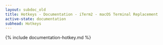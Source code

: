 ```yaml
---
layout: subdoc_old
title: Hotkeys - Documentation - iTerm2 - macOS Terminal Replacement
active-state: documentation
subhead: Hotkeys
---
```

{% include documentation-hotkey.md %}


